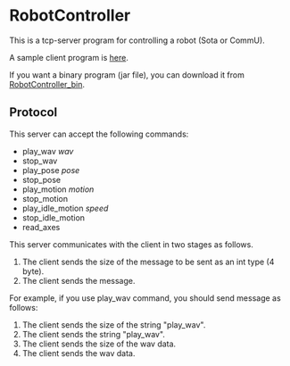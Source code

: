 # RobotController

This is a tcp-server program for controlling a robot (Sota or CommU).

A sample client program is [here](https://github.com/social-robotics-lab/robotcontroller_client).

If you want a binary program (jar file), you can download it from [RobotController_bin](https://github.com/social-robotics-lab/RobotController_bin).


## Protocol

This server can accept the following commands:
- play_wav *wav*
- stop_wav
- play_pose *pose*
- stop_pose
- play_motion *motion*
- stop_motion
- play_idle_motion *speed*
- stop_idle_motion
- read_axes


This server communicates with the client in two stages as follows.
1. The client sends the size of the message to be sent as an int type (4 byte).
2. The client sends the message.

For example, if you use play_wav command, you should send message as follows:
1. The client sends the size of the string "play_wav".
2. The client sends the string "play_wav".
3. The client sends the size of the wav data.
4. The client sends the wav data.

